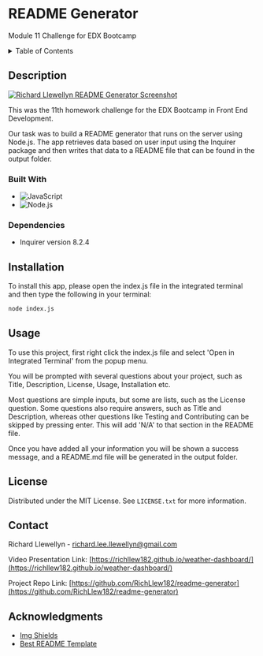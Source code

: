 # README Generator
Module 11 Challenge for EDX Bootcamp

<!-- TABLE OF CONTENTS -->
<details>
  <summary>Table of Contents</summary>
  <ol>
    <li>
      <a href="#description">Description</a>
      <ul>
        <li><a href="#built-with">Built With</a></li>
        <li><a href="#dependencies">Dependencies</a></li>
      </ul>
    </li>
    <li>
        <a href="#installation">Installation</a>
    </li>
    <li><a href="#usage">Usage</a></li>
    <li><a href="#license">License</a></li>
    <li><a href="#contact">Contact</a></li>
    <li><a href="#acknowledgments">Acknowledgments</a></li>
  </ol>
</details>



<!-- ABOUT THE PROJECT -->
## Description

<a href="https://github.com/RichLlew182/readme-generator">
    <img src="./assets/images/weather-dashboard-screenshot.png" alt="Richard Llewellyn README Generator Screenshot">
  </a>

<br>
 <p>This was the 11th homework challenge for the EDX Bootcamp in Front End Development.</p> 

   <p>Our task was to build a README generator that runs on the server using Node.js. The app retrieves data based on user input using the Inquirer package and then writes that data to a README file that can be found in the output folder.
</p> 




### Built With


* ![JavaScript](https://img.shields.io/badge/JavaScript-323330?style=for-the-badge&logo=javascript&logoColor=F7DF1E)
* ![Node.js](https://img.shields.io/badge/Node.js-43853D?style=for-the-badge&logo=node.js&logoColor=white)

### Dependencies


* Inquirer version 8.2.4



## Installation

  To install this app, please open the index.js file in the integrated terminal and then type the following in your terminal:
~~~sh
node index.js
~~~

<!-- USAGE EXAMPLES -->
## Usage


To use this project, first right click the index.js file and select 'Open in Integrated Terminal' from the popup menu. 

You will be prompted with several questions about your project, such as Title, Description, License, Usage, Installation etc.

Most questions are simple inputs, but some are lists, such as the License question. Some questions also require answers, such as Title and Description, whereas other questions like Testing and Contributing can be skipped by pressing enter. This will add 'N/A' to that section in the README file. 

Once you have added all your information you will be shown a success message, and a README.md file will be generated in the output folder.





<!-- LICENSE -->
## License

Distributed under the MIT License. See `LICENSE.txt` for more information.





<!-- CONTACT -->
## Contact

Richard Llewellyn - richard.lee.llewellyn@gmail.com 

Video Presentation Link: [https://richllew182.github.io/weather-dashboard/](https://richllew182.github.io/weather-dashboard/)

Project Repo Link: [https://github.com/RichLlew182/readme-generator](https://github.com/RichLlew182/readme-generator)



<!-- ACKNOWLEDGMENTS -->
## Acknowledgments

* [Img Shields](https://shields.io)
* [Best README Template](https://github.com/othneildrew/Best-README-Template)
